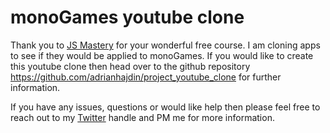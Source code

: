 # monoGames youtube clone

Thank you to [JS Mastery](https://jsmastery.pro/youtube) for your wonderful free course. I am cloning apps to see if they would be applied to monoGames. If you would like to create this youtube clone then head over to the github repository https://github.com/adrianhajdin/project_youtube_clone for further information.

If you have any issues, questions or would like help then please feel free to reach out to my [Twitter](https://twitter.com/nftcryptomix) handle and PM me for more information.
